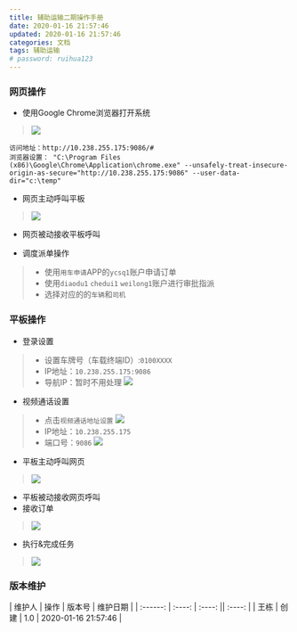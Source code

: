 ```yaml
---
title: 辅助运输二期操作手册
date: 2020-01-16 21:57:46
updated: 2020-01-16 21:57:46
categories: 文档
tags: 辅助运输
# password: ruihua123
---
```



### 网页操作
* 使用Google Chrome浏览器打开系统
> ![](71579184018_.pic_hd.jpg)
```
访问地址：http://10.238.255.175:9086/#
浏览器设置： "C:\Program Files (x86)\Google\Chrome\Application\chrome.exe" --unsafely-treat-insecure-origin-as-secure="http://10.238.255.175:9086" --user-data-dir="c:\temp"
```
* 网页主动呼叫平板
> ![](81579184381_.pic_hd.jpg)

* 网页被动接收平板呼叫

* 调度派单操作
> * 使用`用车申请`APP的`ycsq1`账户申请订单
> * 使用`diaodu1` `chedui1` `weilong1`账户进行审批指派
> * 选择对应的的`车辆`和`司机`

### 平板操作

* 登录设置
> * 设置车牌号（车载终端ID）:`0100XXXX`
> * IP地址：`10.238.255.175:9086`
> * 导航IP：暂时不用处理
> ![](61579195336_.pic.jpg)
* 视频通话设置
> * 点击`视频通话地址设置`
> ![](81579195775_.pic_hd.jpg)
> * IP地址：`10.238.255.175`
> * 端口号：`9086`
> ![](41579195334_.pic.jpg)
* 平板主动呼叫网页
> ![](91579195162_.pic_hd.jpg)
* 平板被动接收网页呼叫
* 接收订单
> ![](71579195337_.pic.jpg)
* 执行&完成任务
> ![](111579196231_.pic_hd.jpg)

### 版本维护

| 维护人 | 操作 | 版本号 | 维护日期 |
| :------: | :----: | :----: || :----: |
| 王栋 | 创建 | 1.0 | 2020-01-16 21:57:46 |